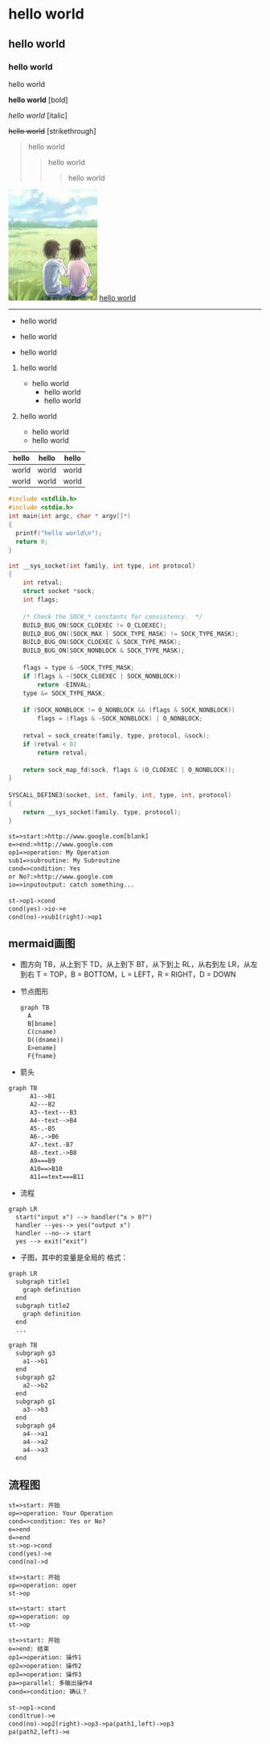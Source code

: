 # hello world
## hello world
### hello world
hello world

**hello world** [bold]

*hello world* [italic]

~~hello world~~ [strikethrough]

>hello world
>>hello world
>>
>>>hello world

![hello_world.png](attachments\0206a992.png)
[hello world](http://hello_world.com)

---

- hello world
+ hello world
* hello world

1. hello world
   - hello world
      - hello world
      - hello world
   
2. hello world
   - hello world
   - hello world


hello|hello|hello
-|-|-
world|world|world
world|world|world


``````c
#include <stdlib.h>
#include <stdio.h>
int main(int argc, char * argv[]*)
{
  printf("hello world\n");
  return 0;
}
``````
```c
int __sys_socket(int family, int type, int protocol)
{
	int retval;
	struct socket *sock;
	int flags;

	/* Check the SOCK_* constants for consistency.  */
	BUILD_BUG_ON(SOCK_CLOEXEC != O_CLOEXEC);
	BUILD_BUG_ON((SOCK_MAX | SOCK_TYPE_MASK) != SOCK_TYPE_MASK);
	BUILD_BUG_ON(SOCK_CLOEXEC & SOCK_TYPE_MASK);
	BUILD_BUG_ON(SOCK_NONBLOCK & SOCK_TYPE_MASK);

	flags = type & ~SOCK_TYPE_MASK;
	if (flags & ~(SOCK_CLOEXEC | SOCK_NONBLOCK))
		return -EINVAL;
	type &= SOCK_TYPE_MASK;

	if (SOCK_NONBLOCK != O_NONBLOCK && (flags & SOCK_NONBLOCK))
		flags = (flags & ~SOCK_NONBLOCK) | O_NONBLOCK;

	retval = sock_create(family, type, protocol, &sock);
	if (retval < 0)
		return retval;

	return sock_map_fd(sock, flags & (O_CLOEXEC | O_NONBLOCK));
}

SYSCALL_DEFINE3(socket, int, family, int, type, int, protocol)
{
	return __sys_socket(family, type, protocol);
}


```

```flowchart
st=>start:>http://www.google.com[blank]
e=>end:>http://www.google.com
op1=>operation: My Operation
sub1=>subroutine: My Subroutine
cond=>condition: Yes
or No?:>http://www.google.com
io=>inputoutput: catch something...

st->op1->cond
cond(yes)->io->e
cond(no)->sub1(right)->op1
```

## mermaid画图
- 图方向
    TB，从上到下
    TD，从上到下
    BT，从下到上
    RL，从右到左
    LR，从左到右
    T = TOP，B = BOTTOM，L = LEFT，R = RIGHT，D = DOWN
    
- 节点图形

    ```mermaid
    graph TB
      A
      B[bname]
      C(cname)
      D((dname))
      E>ename]
      F{fname}
    ```
    
- 箭头
```mermaid
graph TB
      A1-->B1
      A2---B2
      A3--text---B3
      A4--text-->B4
      A5-.-B5
      A6-.->B6
      A7-.text.-B7
      A8-.text.->B8
      A9===B9
      A10==>B10
      A11==text===B11
```
- 流程
```mermaid
graph LR
  start("input x") --> handler("x > 0?")
  handler --yes--> yes("output x")
  handler --no--> start
  yes --> exit("exit")
```

- 子图，其中的变量是全局的
格式：
```
graph LR
  subgraph title1
    graph definition 
  end
  subgraph title2
    graph definition 
  end
  ...
```

```mermaid
graph TB
  subgraph g3
    a1-->b1
  end
  subgraph g2
    a2-->b2
  end
  subgraph g1
    a3-->b3
  end
  subgraph g4
    a4-->a1
    a4-->a2
    a4-->a3
  end
```


## 流程图
```flowchart
st=>start: 开始
op=>operation: Your Operation
cond=>condition: Yes or No?
e=>end
d=>end
st->op->cond
cond(yes)->e
cond(no)->d
```
```flowchart
st=>start: 开始
op=>operation: oper
st->op

```
```flowchart
st=>start: start
op=>operation: op
st->op
```

```flowchart
st=>start: 开始
e=>end: 结束
op1=>operation: 操作1
op2=>operation: 操作2
op3=>operation: 操作3
pa=>parallel: 多输出操作4
cond=>condition: 确认？

st->op1->cond
cond(true)->e	
cond(no)->op2(right)->op3->pa(path1,left)->op3
pa(path2,left)->e
```


